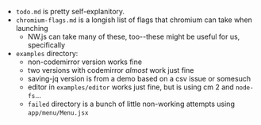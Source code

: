 * `todo.md` is pretty self-explanitory.
* `chromium-flags.md` is a longish list of flags that chromium can take when launching
  * NW.js can take many of these, too--these might be useful for us, specifically
* `examples` directory:
  * non-codemirror version works fine
  * two versions with codemirror _almost_ work just fine
  * saving-jq version is from a demo based on a csv issue or somesuch
  * editor in `examples/editor` works just fine, but is using cm 2 and `node-fs`...
  * `failed` directory is a bunch of little non-working attempts using `app/menu/Menu.jsx`


